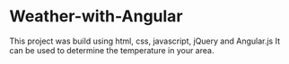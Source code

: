 # Weather-with-Angular
This project was build using html, css, javascript, jQuery and Angular.js
It can be used to determine the temperature in your area.
